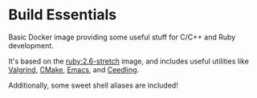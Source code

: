 # Build Essentials

Basic Docker image providing some useful stuff for C/C++ and Ruby development.

It's based on the [ruby:2.6-stretch](https://hub.docker.com/_/ruby/) image, and includes useful utilities like [Valgrind](http://www.valgrind.org), [CMake](https://cmake.org), [Emacs](https://www.gnu.org/software/emacs/), and [Ceedling](http://www.throwtheswitch.org/ceedling).

Additionally, some sweet shell aliases are included!
